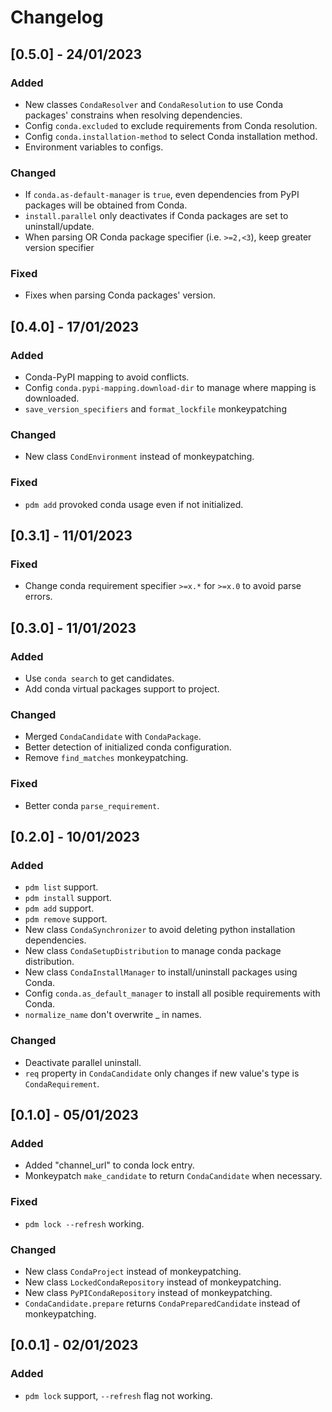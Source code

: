 # Changelog

## [0.5.0] - 24/01/2023

### Added

* New classes `CondaResolver` and `CondaResolution` to use Conda packages' constrains when resolving dependencies.
* Config `conda.excluded` to exclude requirements from Conda resolution.
* Config `conda.installation-method` to select Conda installation method.
* Environment variables to configs.

### Changed

* If `conda.as-default-manager` is `true`, even dependencies from PyPI packages will be obtained from Conda.
* `install.parallel` only deactivates if Conda packages are set to uninstall/update.
* When parsing OR Conda package specifier (i.e. `>=2,<3`), keep greater version specifier

### Fixed

* Fixes when parsing Conda packages' version.

## [0.4.0] - 17/01/2023

### Added

* Conda-PyPI mapping to avoid conflicts.
* Config `conda.pypi-mapping.download-dir` to manage where mapping is downloaded.
* `save_version_specifiers` and `format_lockfile` monkeypatching

### Changed

* New class `CondEnvironment` instead of monkeypatching.

### Fixed

* `pdm add` provoked conda usage even if not initialized.

## [0.3.1] - 11/01/2023

### Fixed

* Change conda requirement specifier `>=x.*` for `>=x.0` to avoid parse errors.

## [0.3.0] - 11/01/2023

### Added

* Use `conda search` to get candidates.
* Add conda virtual packages support to project.

### Changed

* Merged `CondaCandidate` with `CondaPackage`.
* Better detection of initialized conda configuration.
* Remove `find_matches` monkeypatching.

### Fixed

* Better conda `parse_requirement`.

## [0.2.0] - 10/01/2023

### Added

* `pdm list` support.
* `pdm install` support.
* `pdm add` support.
* `pdm remove` support.
* New class `CondaSynchronizer` to avoid deleting python installation dependencies.
* New class `CondaSetupDistribution` to manage conda package distribution.
* New class `CondaInstallManager` to install/uninstall packages using Conda.
* Config `conda.as_default_manager` to install all posible requirements with Conda.
* `normalize_name` don't overwrite _ in names.

### Changed

* Deactivate parallel uninstall.
* `req` property in `CondaCandidate` only changes if new value's type is `CondaRequirement`.

## [0.1.0] - 05/01/2023

### Added

* Added "channel_url" to conda lock entry.
* Monkeypatch `make_candidate` to return `CondaCandidate` when necessary.

### Fixed

* `pdm lock --refresh` working.

### Changed

* New class `CondaProject` instead of monkeypatching.
* New class `LockedCondaRepository` instead of monkeypatching.
* New class `PyPICondaRepository` instead of monkeypatching.
* `CondaCandidate.prepare` returns `CondaPreparedCandidate` instead of monkeypatching.

## [0.0.1] - 02/01/2023

### Added

* `pdm lock` support, `--refresh` flag not working.
